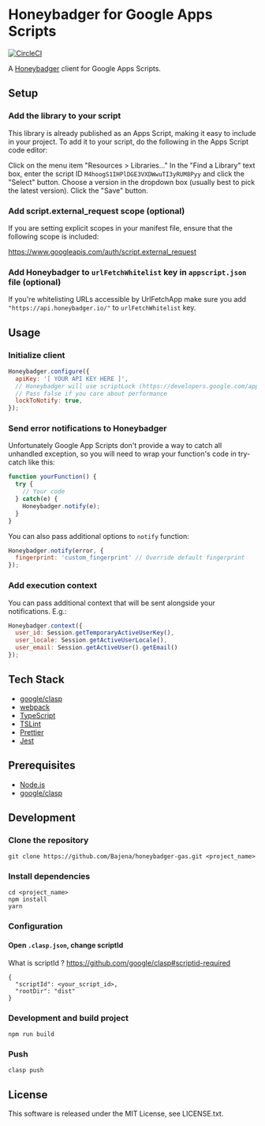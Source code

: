 # Honeybadger for Google Apps Scripts
[![CircleCI](https://circleci.com/gh/Bajena/honeybadger-gas/tree/master.svg?style=svg)](https://circleci.com/gh/Bajena/honeybadger-gas/tree/master)

A [Honeybadger](https://www.honeybadger.io/) client for Google Apps Scripts.

## Setup

### Add the library to your script

This library is already published as an Apps Script, making it easy to include in your project. To add it to your script, do the following in the Apps Script code editor:

Click on the menu item "Resources > Libraries..."
In the "Find a Library" text box, enter the script ID `M4hoogS1IHPlDGE3VXDWwuTI3yRUM8Pyy` and click the "Select" button.
Choose a version in the dropdown box (usually best to pick the latest version).
Click the "Save" button.

### Add script.external_request scope (optional)

If you are setting explicit scopes in your manifest file, ensure that the following scope is included:

https://www.googleapis.com/auth/script.external_request

### Add Honeybadger to `urlFetchWhitelist` key in `appscript.json` file (optional)

If you're whitelisting URLs accessible by UrlFetchApp make sure you add `"https://api.honeybadger.io/"` to `urlFetchWhitelist` key.

## Usage

### Initialize client

```javascript
Honeybadger.configure({
  apiKey: '[ YOUR API KEY HERE ]',
  // Honeybadger will use scriptLock (https://developers.google.com/apps-script/reference/lock/lock-service#getscriptlock) to prevent race conditions when multiple instances of script throw the same error.
  // Pass false if you care about performance
  lockToNotify: true,
});
```

### Send error notifications to Honeybadger

Unfortunately Google App Scripts don't provide a way to catch all unhandled exception, so you will need to wrap your function's code in try-catch like this:

```javascript
function yourFunction() {
  try {
    // Your code
  } catch(e) {
    Honeybadger.notify(e);
  }
}
```

You can also pass additional options to `notify` function:
```javascript
Honeybadger.notify(error, {
  fingerprint: 'custom_fingerprint' // Override default fingerprint
});
```

### Add execution context

You can pass additional context that will be sent alongside your notifications.
E.g.:
```javascript
Honeybadger.context({
  user_id: Session.getTemporaryActiveUserKey(),
  user_locale: Session.getActiveUserLocale(),
  user_email: Session.getActiveUser().getEmail()
});
```

## Tech Stack
- [google/clasp](https://github.com/google/clasp)
- [webpack](https://webpack.js.org/)
- [TypeScript](http://www.typescriptlang.org/)
- [TSLint](https://palantir.github.io/tslint/)
- [Prettier](https://prettier.io/)
- [Jest](https://facebook.github.io/jest/)

## Prerequisites
- [Node.js](https://nodejs.org/)
- [google/clasp](https://github.com/google/clasp)

## Development

### Clone the repository
```
git clone https://github.com/Bajena/honeybadger-gas.git <project_name>
```

### Install dependencies
```
cd <project_name>
npm install
yarn
```

### Configuration
#### Open `.clasp.json`, change scriptId
What is scriptId ? https://github.com/google/clasp#scriptid-required
```
{
  "scriptId": <your_script_id>,
  "rootDir": "dist"
}
```

### Development and build project
```
npm run build
```

### Push
```
clasp push
```

## License
This software is released under the MIT License, see LICENSE.txt.
